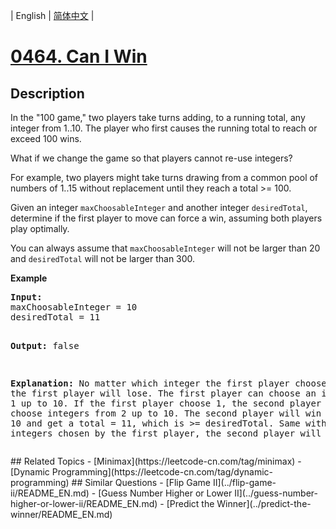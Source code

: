 
| English | [简体中文](README.md) |
# [0464. Can I Win](https://leetcode-cn.com/problems/can-i-win/)
## Description
<p>In the "100 game," two players take turns adding, to a running total, any integer from 1..10. The player who first causes the running total to reach or exceed 100 wins. </p>

<p>What if we change the game so that players cannot re-use integers? </p>

<p>For example, two players might take turns drawing from a common pool of numbers of 1..15 without replacement until they reach a total >= 100.</p>

<p>Given an integer <code>maxChoosableInteger</code> and another integer <code>desiredTotal</code>, determine if the first player to move can force a win, assuming both players play optimally. </p>

<p>You can always assume that <code>maxChoosableInteger</code> will not be larger than 20 and <code>desiredTotal</code> will not be larger than 300.
</p>

<p><b>Example</b>
<pre>
<b>Input:</b>
maxChoosableInteger = 10
desiredTotal = 11

<b>Output:</b>
false

<b>Explanation:</b>
No matter which integer the first player choose, the first player will lose.
The first player can choose an integer from 1 up to 10.
If the first player choose 1, the second player can only choose integers from 2 up to 10.
The second player will win by choosing 10 and get a total = 11, which is >= desiredTotal.
Same with other integers chosen by the first player, the second player will always win.
</pre>
</p>
## Related Topics
- [Minimax](https://leetcode-cn.com/tag/minimax)
- [Dynamic Programming](https://leetcode-cn.com/tag/dynamic-programming)
## Similar Questions
- [Flip Game II](../flip-game-ii/README_EN.md)
- [Guess Number Higher or Lower II](../guess-number-higher-or-lower-ii/README_EN.md)
- [Predict the Winner](../predict-the-winner/README_EN.md)
